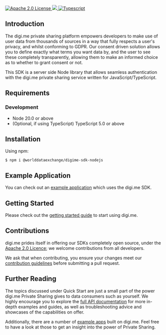 <p>
    <a href="LICENSE">
        <img src="https://img.shields.io/badge/license-apache 2.0-blue.svg" alt="Apache 2.0 License">
    </a>
    <a href="#">
    	<img src="https://img.shields.io/badge/build-passing-brightgreen.svg">
    </a>
    <a href="https://www.typescriptlang.org/">
        <img src="https://img.shields.io/badge/language-typescript-ff69b4.svg" alt="Typescript">
    </a>
</p>

## Introduction

The digi.me private sharing platform empowers developers to make use of user data from thousands of sources in a way that fully respects a user's privacy, and whilst conforming to GDPR. Our consent driven solution allows you to define exactly what terms you want data by, and the user to see these completely transparently, allowing them to make an informed choice as to whether to grant consent or not.

This SDK is a server side Node library that allows seamless authentication with the digi.me private sharing service written for JavaScript/TypeScript.

## Requirements

### Development

- Node 20.0 or above
- (Optional, if using TypeScript) TypeScript 5.0 or above

## Installation

Using npm:

```shell
$ npm i @worlddataexchange/digime-sdk-nodejs
```

## Example Application

You can check out an [example application](https://github.com/worlddataexchange/digime-sdk-nodejs-example) which uses the digi.me SDK.

## Getting Started

Please check out the [getting started guide](https://worlddataexchange.github.io/digime-sdk-nodejs/documents/Quick_Start_Guides.Getting_Started.html) to start using digi.me.

## Contributions

digi.me prides itself in offering our SDKs completely open source, under the [Apache 2.0 Licence](LICENSE); we welcome contributions from all developers.

We ask that when contributing, you ensure your changes meet our [contribution guidelines](CONTRIBUTING.md) before submitting a pull request.

## Further Reading

The topics discussed under Quick Start are just a small part of the power digi.me Private Sharing gives to data consumers such as yourself. We highly encourage you to explore the [full API documentation](https://worlddataexchange.github.io/digime-sdk-nodejs/documents/Quick_Start_Guides.Getting_Started.html) for more in-depth examples and guides, as well as troubleshooting advice and showcases of the capabilities on offer.

Additionally, there are a number of [example apps](https://github.com/worlddataexchange/digime-sdk-nodejs-example) built on digi.me. Feel free to have a look at those to get an insight into the power of Private Sharing.
